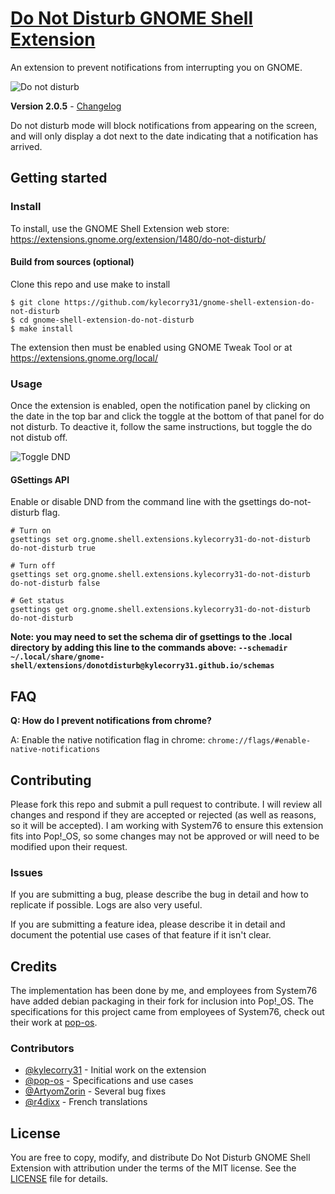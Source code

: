 # [Do Not Disturb GNOME Shell Extension](https://github.com/kylecorry31/gnome-shell-extension-do-not-disturb)
An extension to prevent notifications from interrupting you on GNOME.

![Do not disturb](screenshots/dnd.gif)

**Version 2.0.5** - [Changelog](CHANGELOG.md)

Do not disturb mode will block notifications from appearing on the screen, and will only display a dot next to the date indicating that a notification has arrived.

## Getting started
### Install
To install, use the GNOME Shell Extension web store:  https://extensions.gnome.org/extension/1480/do-not-disturb/

#### Build from sources (optional)
Clone this repo and use make to install

```shell
$ git clone https://github.com/kylecorry31/gnome-shell-extension-do-not-disturb
$ cd gnome-shell-extension-do-not-disturb
$ make install
```

The extension then must be enabled using GNOME Tweak Tool or at https://extensions.gnome.org/local/

### Usage
Once the extension is enabled, open the notification panel by clicking on the date in the top bar and click the toggle at the bottom of that panel for do not disturb. To deactive it, follow the same instructions, but toggle the do not distub off.

![Toggle DND](screenshots/activate.gif)

#### GSettings API
Enable or disable DND from the command line with the gsettings do-not-disturb flag.

```Shell
# Turn on
gsettings set org.gnome.shell.extensions.kylecorry31-do-not-disturb do-not-disturb true

# Turn off
gsettings set org.gnome.shell.extensions.kylecorry31-do-not-disturb do-not-disturb false

# Get status
gsettings get org.gnome.shell.extensions.kylecorry31-do-not-disturb do-not-disturb
```

**Note: you may need to set the schema dir of gsettings to the .local directory by adding this line to the commands above: `--schemadir ~/.local/share/gnome-shell/extensions/donotdisturb@kylecorry31.github.io/schemas`**

## FAQ
**Q: How do I prevent notifications from chrome?**

A: Enable the native notification flag in chrome: `chrome://flags/#enable-native-notifications`

## Contributing
Please fork this repo and submit a pull request to contribute. I will review all changes and respond if they are accepted or rejected (as well as reasons, so it will be accepted). I am working with System76 to ensure this extension fits into Pop!\_OS, so some changes may not be approved or will need to be modified upon their request.

### Issues
If you are submitting a bug, please describe the bug in detail and how to replicate if possible. Logs are also very useful.

If you are submitting a feature idea, please describe it in detail and document the potential use cases of that feature if it isn't clear.

## Credits
The implementation has been done by me, and employees from System76 have added debian packaging in their fork for inclusion into Pop!\_OS. The specifications for this project came from employees of System76, check out their work at [pop-os](https://github.com/pop-os).

### Contributors
- [@kylecorry31](https://github.com/kylecorry31) - Initial work on the extension
- [@pop-os](https://github.com/pop-os) - Specifications and use cases
- [@ArtyomZorin](https://github.com/ArtyomZorin) - Several bug fixes
- [@r4dixx](https://github.com/r4dixx) - French translations

## License
You are free to copy, modify, and distribute Do Not Disturb GNOME Shell Extension with attribution under the terms of the MIT license. See the [LICENSE](LICENSE) file for details.
